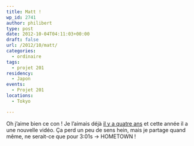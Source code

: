```yaml
---
title: Matt !
wp_id: 2741
author: philibert
type: post
date: 2012-10-04T04:11:03+00:00
draft: false
url: /2012/10/matt/
categories:
  - ordinaire
tags:
  - projet 201
residency:
  - Japon
events:
  - Projet 201
locations:
  - Tokyo

---
```

Oh j&rsquo;aime bien ce con ! Je l&rsquo;aimais déjà [il y a quatre ans][1] et cette année il a une nouvelle vidéo. Ça perd un peu de sens hein, mais je partage quand même, ne serait-ce que pour 3:01s -> HOMETOWN !

 [1]: https://benmerde.loc/2008/12/allez-3/ "Matt 2008"